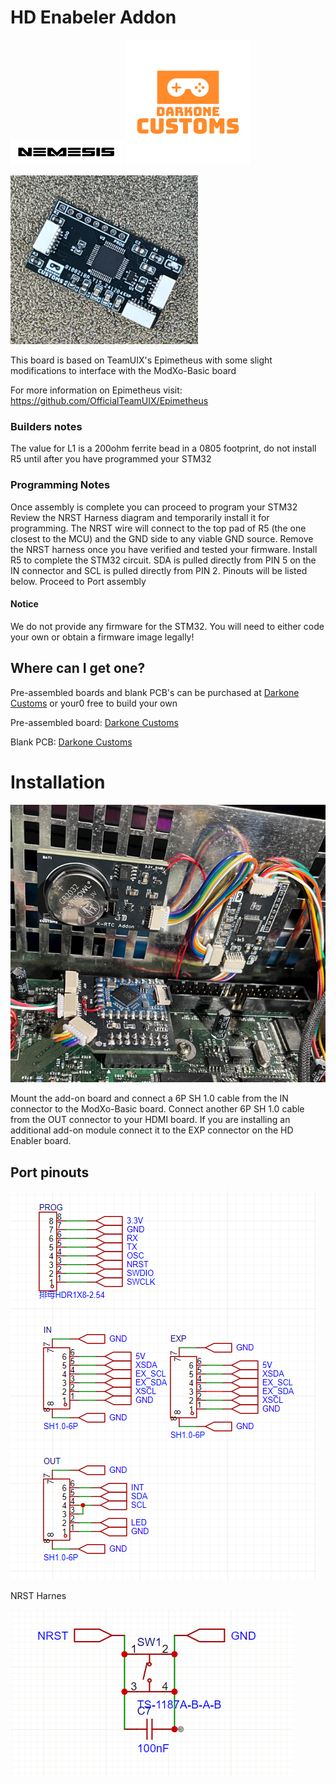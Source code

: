 # HD Enabeler Addon

<img src="https://github.com/Darkone83/ModXo-RP2040-Tiny/blob/main/Images/Nemesis.png" width=180> ![alt text](https://github.com/Darkone83/ModXo-Basic/blob/main/Images/DC%20logo.png?raw=true)

<img src="https://github.com/Darkone83/ModXo-Basic/blob/main/Addons/HD%20Enabler/Board.png" width=300>

This board is based on TeamUIX's Epimetheus with some slight modifications to interface with the ModXo-Basic board

For more information on Epimetheus visit: https://github.com/OfficialTeamUIX/Epimetheus

### Builders notes

The value for L1 is a 200ohm ferrite bead in a 0805 footprint, do not install R5 until after you have programmed your STM32

### Programming Notes

Once assembly is complete you can proceed to program your STM32 Review the NRST Harness diagram and temporarily install it for programming. The NRST wire will connect to the top pad of R5 (the one closest to the MCU) and the GND side to any viable GND source. Remove the NRST harness once you have verified and tested your firmware. Install R5 to complete the STM32 circuit. SDA is pulled directly from PIN 5 on the IN connector and SCL is pulled directly from PIN 2. Pinouts will be listed below. Proceed to Port assembly

#### Notice

We do not provide any firmware for the STM32. You will need to either code your own or obtain a firmware image legally!

## Where can I get one?

Pre-assembled boards and blank PCB's can be purchased at <a href="https://www.darkonecuscoms.com">Darkone Customs</a> or your0 free to build your own

Pre-assembled board: <a href="https://www.darkonecustoms.com/store/p/hd-enabeler-add-on-for-modxo-basic-assembled"> Darkone Customs</a>

Blank PCB: <a href="https://www.darkonecustoms.com/store/p/hd-enabler-add-on-for-modxo-basic-pcb">Darkone Customs</a>

# Installation

<img src="https://github.com/Darkone83/ModXo-Basic/blob/main/Addons/HD%20Enabler/Install.png">

Mount the add-on board and connect a 6P SH 1.0 cable from the IN connector to the ModXo-Basic board. Connect another 6P SH 1.0 cable from the OUT connector to your HDMI board. If you are installing an additional add-on module connect it to the EXP connector on the HD Enabler board.  

## Port pinouts

![alt_image](https://github.com/Darkone83/ModXo-Basic/blob/main/Addons/HD%20Enabler/HD%20Enabler%20Ports.png?raw=true)

NRST Harnes

![alt_image](https://raw.githubusercontent.com/Darkone83/ModXo-RP2040-Tiny/refs/heads/main/Images/NRST.png?raw=true)
